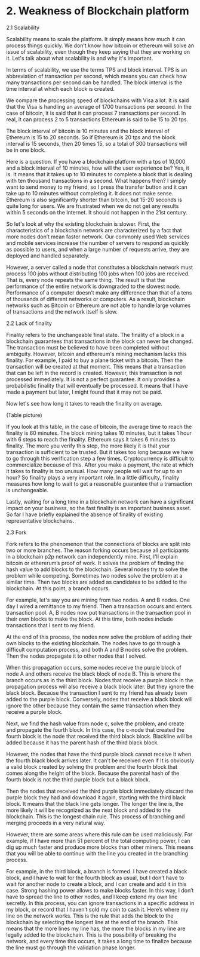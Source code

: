 # 2. Weakness of Blockchain platform

2.1 Scalability
 
 
Scalability means to scale the platform. 
It simply means how much it can process things quickly. 
We don’t know how bitcoin or ethereum will solve an issue of scalability, even though they keep saying that they are working on it. 
Let's talk about what scalability is and why it's important.
 
In terms of scalability, we use the terms TPS and block interval. 
TPS is an abbreviation of transaction per second, which means you can check how many transactions per second can be handled. 
The block interval is the time interval at which each block is created.
 
We compare the processing speed of blockchains with Visa a lot. It is said that the Visa is handling an average of 1700 transactions per second. 
In the case of bitcoin, it is said that it can process 7 transactions per second.
In real, it can process 2 to 5 transactions
 Ethereum is said to be 15 to 20 tps.
 
The block interval of bitcoin is 10 minutes and the block interval of Ethereum is 15 to 20 seconds. 
So if Ethereum is 20 tps and the block interval is 15 seconds, then 20 times 15, so a total of 300 transactions will be in one block.
 
 
Here is a question.
 If you have a blockchain platform with a tps of 10,000 and a block interval of 10 minutes, how will the user experience be? 
Yes, it is. It means that it takes up to 10 minutes to complete a block that is dealing with ten thousand transactions in a second. 
What happens then? 
I simply want to send money to my friend, so I press the transfer button and it can take up to 10 minutes without completing it. 
It does not make sense. 
Ethereum is also significantly shorter than bitcoin, but 15-20 seconds is quite long for users. 
We are frustrated when we do not get any results within 5 seconds on the Internet. 
It should not happen in the 21st century.
 
 
So let's look at why the existing blockchain is slower. 
First, the characteristics of a blockchain network are characterized by a fact that more nodes don’t mean faster network. 
Our commonly used Web services and mobile services increase the number of servers to respond as quickly as possible to users, and when a large number of requests arrive, they are deployed and handled separately.
 
However, a server called a node that constitutes a blockchain network must process 100 jobs without distributing 100 jobs when 100 jobs are received. 
That is, every node repeats the same thing. 
The result is that the performance of the entire network is downgraded to the slowest node. 
Performance of a computer doesn’t make any difference than that of a tens of thousands of different networks or computers.
As a result, blockchain networks such as Bitcoin or Ethereum are not able to handle large volumes of transactions and the network itself is slow.
 
 
2.2 Lack of finality
 
 
Finality refers to the unchangeable final state. 
The finality of a block in a blockchain guarantees that transactions in the block can never be changed. 
The transaction must be believed to have been completed without ambiguity. 
However, bitcoin and ethereum's mining mechanism lacks this finality. 
For example, I paid to buy a plane ticket with a bitcoin. 
Then the transaction will be created at that moment. 
This means that a transaction that can be left in the record is created.
 However, this transaction is not processed immediately. 
It is not a perfect guarantee. 
It only provides a probabilistic finality that will eventually be processed. 
It means that I have made a payment but later, I might found that it may not be paid.
 
Now let's see how long it takes to reach the finality on average.
 
(Table picture) 
 
If you look at this table, in the case of bitcoin, the average time to reach the finality is 60 minutes. 
The block mining takes 10 minutes, but it takes 1 hour with 6 steps to reach the finality. Ethereum says it takes 6 minutes to finality. 
The more you verify this step, the more likely it is that your transaction is sufficient to be trusted. 
But it takes too long because we have to go through this verification step a few times. Cryptocurrency is difficult to commercialize because of this. After you make a payment, the rate at which it takes to finality is too unusual.
 How many people will wait for up to an hour? 
So finality plays a very important role. 
In a little difficulty, finality measures how long to wait to get a reasonable guarantee that a transaction is unchangeable.
 
Lastly, waiting for a long time in a blockchain network can have a significant impact on your business, so the fast finality is an important business asset. 
So far I have briefly explained the absence of finality of existing representative blockchains.
 
2.3 Fork
 
 
Fork refers to the phenomenon that the connections of blocks are split into two or more branches. 
The reason forking occurs because all participants in a blockchain p2p network can independently mine. 
First, I'll explain bitcoin or ethererum’s proof of work. 
It solves the problem of finding the hash value to add blocks to the blockchain. 
Several nodes try to solve the problem while competing. 
Sometimes two nodes solve the problem at a similar time. 
Then two blocks are added as candidates to be added to the blockchain. 
At this point, a branch occurs.

 
 
For example, let's say you are mining from two nodes. 
A and B nodes. 
One day I wired a remittance to my friend. 
Then a transaction occurs and enters transaction pool. 
A, B nodes now put transactions in the transaction pool in their own blocks to make the block. 
At this time, both nodes include transactions that I sent to my friend.
 
At the end of this process, the nodes now solve the problem of adding their own blocks to the existing blockchain. 
The nodes have to go through a difficult computation process, and both A and B nodes solve the problem. 
Then the nodes propagate it to other nodes that I solved.
 

 
When this propagation occurs, some nodes receive the purple block of node A and others receive the black block of node B. 
This is where the branch occurs as in the third block. 
Nodes that receive a purple block in the propagation process will also receive a black block later. 
But they ignore the black block. 
Because the transaction I sent to my friend has already been added to the purple block. Conversely, nodes that receive a black block will ignore the other because they contain the same transaction when they receive a purple block.
 
Next, we find the hash value from node c, solve the problem, and create and propagate the fourth block. 
In this case, the c-node that created the fourth block is the node that received the third black block. 
Blackline will be added because it has the parent hash of the third black block.
 
However, the nodes that have the third purple block cannot receive it when the fourth black block arrives later. 
It can’t be received even if It is obviously a valid block created by solving the problem and the fourth block that comes along the height of the block. 
Because the parental hash of the fourth block is not the third purple block but a black block.
 
Then the nodes that received the third purple block immediately discard the purple block they had and download it again, starting with the third black block. 
It means that the black line gets longer. 
The longer the line is, the more likely it will be recognized as the next block and added to the blockchain. 
This is the longest chain rule. 
This process of branching and merging proceeds in a very natural way.
 
However, there are some areas where this rule can be used maliciously. 
For example, if I have more than 51 percent of the total computing power, I can dig up much faster and produce more blocks than other miners. 
This means that you will be able to continue with the line you created in the branching process.
 
For example, in the third block, a branch is formed. 
I have created a black block, and I have to wait for the fourth block as usual, but I don’t have to wait for another node to create a block, and I can create and add it in this case. Strong hashing power allows to make blocks faster. In this way, I don’t have to spread the line to other nodes, and I keep extend my own line secretly. 
In this process, you can ignore transactions in a specific address in my block, or record that I haven’t sold my coin to cash it. 
Here’s where my line on the network works. 
This is the rule that adds the block to the blockchain by selecting the longest line at the end of the branch. 
This means that the more lines my line has, the more the blocks in my line are legally added to the blockchain. 
This is the possibility of breaking the network, and every time this occurs, it takes a long time to finalize because the line must go through the validation phase longer.
